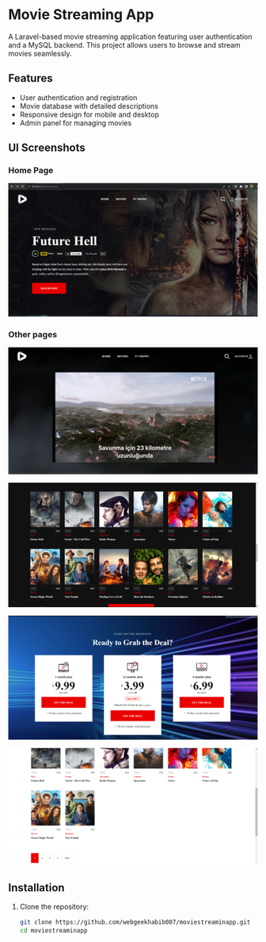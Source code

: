 # Movie Streaming App

A Laravel-based movie streaming application featuring user authentication and a MySQL backend. This project allows users to browse and stream movies seamlessly.

## Features

- User authentication and registration
- Movie database with detailed descriptions
- Responsive design for mobile and desktop
- Admin panel for managing movies

## UI Screenshots

### Home Page
![Home Page](UI-screenshots/HeroSection.png)

### Other pages
![Movie Details](UI-screenshots/player.png)

![User Login](UI-screenshots/ui2.png)

![Admin Panel](UI-screenshots/ui3.png)

![Admin Panel](UI-screenshots/ui4.png)

## Installation

1. Clone the repository:
   ```bash
   git clone https://github.com/webgeekhabib007/moviestreaminapp.git
   cd moviestreaminapp
